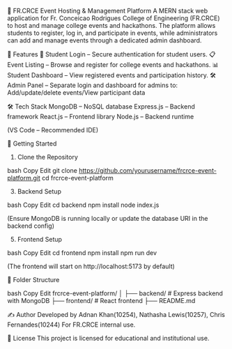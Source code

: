 📅 FR.CRCE Event Hosting & Management Platform
A MERN stack web application for Fr. Conceicao Rodrigues College of Engineering (FR.CRCE) to host and manage college events and hackathons. The platform allows students to register, log in, and participate in events, while administrators can add and manage events through a dedicated admin dashboard.

🚀 Features
🔐 Student Login – Secure authentication for student users.
📋 Event Listing – Browse and register for college events and hackathons.
📊 Student Dashboard – View registered events and participation history.
🛠️ Admin Panel – Separate login and dashboard for admins to:
                 Add/update/delete events/View participant data

🛠️ Tech Stack
MongoDB – NoSQL database
Express.js – Backend framework
React.js – Frontend library
Node.js – Backend runtime

(VS Code – Recommended IDE)

🔧 Getting Started
1. Clone the Repository
   
bash
Copy
Edit
git clone https://github.com/yourusername/frcrce-event-platform.git
cd frcrce-event-platform

3. Backend Setup

bash
Copy
Edit
cd backend
npm install
node index.js

(Ensure MongoDB is running locally or update the database URI in the backend config)

5. Frontend Setup
   
bash
Copy
Edit
cd frontend
npm install
npm run dev

(The frontend will start on http://localhost:5173 by default)

📁 Folder Structure

bash
Copy
Edit
frcrce-event-platform/
│
├── backend/       # Express backend with MongoDB
├── frontend/      # React frontend
├── README.md


✍️ Author
Developed by Adnan Khan(10254), Nathasha Lewis(10257), Chris Fernandes(10244) For FR.CRCE internal use.

📜 License
This project is licensed for educational and institutional use.
